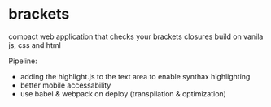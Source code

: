 # brackets
compact web application that checks your brackets closures build on vanila js, css and html

Pipeline: 
- adding the highlight.js to the text area to enable synthax highlighting
- better mobile accessability 
- use babel & webpack on deploy (transpilation & optimization) 

